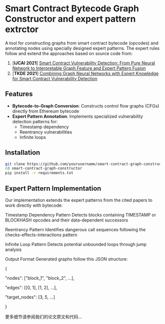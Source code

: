 # Smart Contract Bytecode Graph Constructor and expert pattern extrctor

A tool for constructing graphs from smart contract bytecode (opcodes) and annotating nodes using specially designed expert patterns. The expert rules follow and extend the approaches based on source code from:

1. [**IJCAI 2021**] [Smart Contract Vulnerability Detection: From Pure Neural Network to Interpretable Graph Feature and Expert Pattern Fusion](https://arxiv.org/abs/2106.09282)  
2. [**TKDE 2021**] [Combining Graph Neural Networks with Expert Knowledge for Smart Contract Vulnerability Detection](https://arxiv.org/abs/2107.11598)

## Features

- **Bytecode-to-Graph Conversion**: Constructs control flow graphs (CFGs) directly from Ethereum bytecode
- **Expert Pattern Annotation**: Implements specialized vulnerability detection patterns for:
  - Timestamp dependency
  - Reentrancy vulnerabilities
  - Infinite loops


## Installation

```bash
git clone https://github.com/yourusername/smart-contract-graph-constructor.git
cd smart-contract-graph-constructor
pip install -r requirements.txt
```

## Expert Pattern Implementation

Our implementation extends the expert patterns from the cited papers to work directly with bytecode:

Timestamp Dependency Pattern
Detects blocks containing TIMESTAMP or BLOCKHASH opcodes and their data-dependent successors

Reentrancy Pattern
Identifies dangerous call sequences following the checks-effects-interactions pattern

Infinite Loop Pattern
Detects potential unbounded loops through jump analysis

Output Format
Generated graphs follow this JSON structure:

{

  "nodes": ["block_1", "block_2", ...],
  
  "edges": [[0, 1], [1, 2], ...],
  
  "target_nodes": [3, 5, ...]
  
}

更多细节请参阅我们的论文原文和代码...
